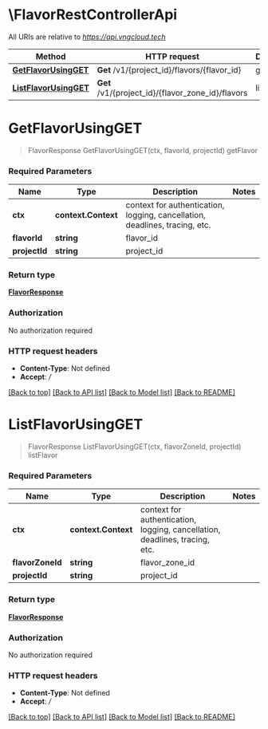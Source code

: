 # \FlavorRestControllerApi

All URIs are relative to *https://api.vngcloud.tech*

Method | HTTP request | Description
------------- | ------------- | -------------
[**GetFlavorUsingGET**](FlavorRestControllerApi.md#GetFlavorUsingGET) | **Get** /v1/{project_id}/flavors/{flavor_id} | getFlavor
[**ListFlavorUsingGET**](FlavorRestControllerApi.md#ListFlavorUsingGET) | **Get** /v1/{project_id}/{flavor_zone_id}/flavors | listFlavor


# **GetFlavorUsingGET**
> FlavorResponse GetFlavorUsingGET(ctx, flavorId, projectId)
getFlavor

### Required Parameters

Name | Type | Description  | Notes
------------- | ------------- | ------------- | -------------
 **ctx** | **context.Context** | context for authentication, logging, cancellation, deadlines, tracing, etc.
  **flavorId** | **string**| flavor_id | 
  **projectId** | **string**| project_id | 

### Return type

[**FlavorResponse**](FlavorResponse.md)

### Authorization

No authorization required

### HTTP request headers

 - **Content-Type**: Not defined
 - **Accept**: */*

[[Back to top]](#) [[Back to API list]](../README.md#documentation-for-api-endpoints) [[Back to Model list]](../README.md#documentation-for-models) [[Back to README]](../README.md)

# **ListFlavorUsingGET**
> FlavorResponse ListFlavorUsingGET(ctx, flavorZoneId, projectId)
listFlavor

### Required Parameters

Name | Type | Description  | Notes
------------- | ------------- | ------------- | -------------
 **ctx** | **context.Context** | context for authentication, logging, cancellation, deadlines, tracing, etc.
  **flavorZoneId** | **string**| flavor_zone_id | 
  **projectId** | **string**| project_id | 

### Return type

[**FlavorResponse**](FlavorResponse.md)

### Authorization

No authorization required

### HTTP request headers

 - **Content-Type**: Not defined
 - **Accept**: */*

[[Back to top]](#) [[Back to API list]](../README.md#documentation-for-api-endpoints) [[Back to Model list]](../README.md#documentation-for-models) [[Back to README]](../README.md)

